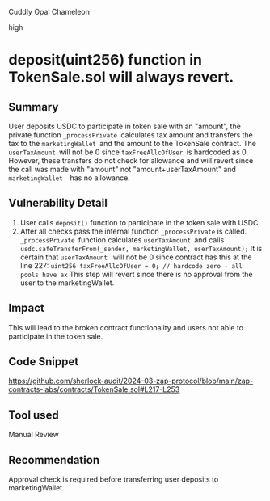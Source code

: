 Cuddly Opal Chameleon

high

# deposit(uint256) function in TokenSale.sol will always revert.

## Summary

User deposits USDC to participate in token sale with an "amount", the private function `_processPrivate `calculates tax amount and transfers the tax to the `marketingWallet `and the amount to the TokenSale contract. The `userTaxAmount `will not be 0 since `taxFreeAllcOfUser `is hardcoded as 0.  However, these transfers do not check for allowance and will revert since the call was made with "amount" not "amount+userTaxAmount" and `marketingWallet  `has no allowance. 

## Vulnerability Detail
1. User calls `deposit()` function to participate in the token sale with USDC.
2. After all checks pass the internal function `_processPrivate` is called.
`_processPrivate `function calculates `userTaxAmount `and calls `usdc.safeTransferFrom(_sender, marketingWallet, userTaxAmount);` 
It is certain that `userTaxAmount ` will not be 0 since contract has this at the line 227: `uint256 taxFreeAllcOfUser = 0; // hardcode zero - all pools have ax`
This step will revert since there is no approval from the user to the marketingWallet. 

## Impact
This will lead to the broken contract functionality and users not able to participate in the token sale. 

## Code Snippet

https://github.com/sherlock-audit/2024-03-zap-protocol/blob/main/zap-contracts-labs/contracts/TokenSale.sol#L217-L253
## Tool used

Manual Review

## Recommendation

Approval check is required before transferring user deposits to marketingWallet. 